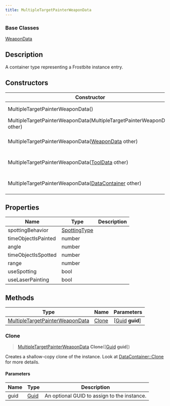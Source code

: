 ```yaml
---
title: MultipleTargetPainterWeaponData
---
```

### Base Classes

[WeaponData](WeaponData)

## Description

A container type representing a Frostbite instance entry.

## Constructors

| Constructor                                                                                | Description                                                                                                                                           |
| ------------------------------------------------------------------------------------------ | ----------------------------------------------------------------------------------------------------------------------------------------------------- |
| MultipleTargetPainterWeaponData()                                                          | Create a new instance of this container type.                                                                                                         |
| MultipleTargetPainterWeaponData(MultipleTargetPainterWeaponData other)                     | Create a reference copy of an instance of the same type.                                                                                              |
| MultipleTargetPainterWeaponData([WeaponData](WeaponData) other)                            | Upcast an instance of type [WeaponData](WeaponData) to [MultipleTargetPainterWeaponData](MultipleTargetPainterWeaponData).                            |
| MultipleTargetPainterWeaponData([ToolData](ToolData) other)                                | Upcast an instance of type [ToolData](ToolData) to [MultipleTargetPainterWeaponData](MultipleTargetPainterWeaponData).                                |
| MultipleTargetPainterWeaponData([DataContainer](/vext/ref/shared/class/datacontainer) other) | Upcast an instance of type [DataContainer](/vext/ref/shared/class/datacontainer) to [MultipleTargetPainterWeaponData](MultipleTargetPainterWeaponData). |

## Properties

| Name                | Type                         | Description |
| ------------------- | ---------------------------- | ----------- |
| spottingBehavior    | [SpottingType](SpottingType) |             |
| timeObjectIsPainted | number                       |             |
| angle               | number                       |             |
| timeObjectIsSpotted | number                       |             |
| range               | number                       |             |
| useSpotting         | bool                         |             |
| useLaserPainting    | bool                         |             |

## Methods

| Type                                                               | Name            | Parameters                                     |
| ------------------------------------------------------------------ | --------------- | ---------------------------------------------- |
| [MultipleTargetPainterWeaponData](MultipleTargetPainterWeaponData) | [Clone](#clone) | \[[Guid](/vext/ref/shared/class/guid) **guid**\] |

### Clone

> [MultipleTargetPainterWeaponData](MultipleTargetPainterWeaponData) **Clone**(\[[Guid](/vext/ref/shared/class/guid) **guid**\])

Creates a shallow-copy clone of the instance. Look at [DataContainer::Clone](/vext/ref/shared/class/datacontainer#clone) for more details.

#### Parameters

| Name | Type         | Description                                 |
| ---- | ------------ | ------------------------------------------- |
| guid | [Guid](Guid) | An optional GUID to assign to the instance. |
